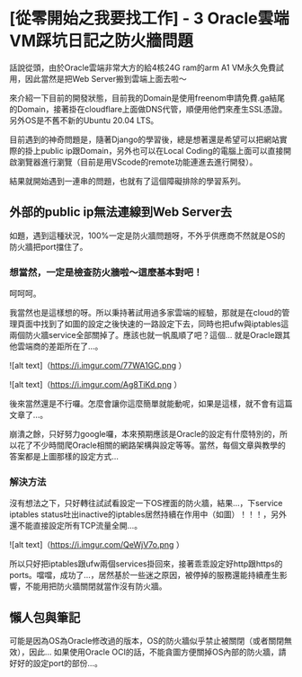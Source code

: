 # [從零開始之我要找工作] - 3 Oracle雲端VM踩坑日記之防火牆問題

話說從頭，由於Oracle雲端非常大方的給4核24G ram的arm A1 VM永久免費試用，因此當然是把Web Server搬到雲端上面去啦～

來介紹一下目前的開發狀態，目前我的Domain是使用freenom申請免費.ga結尾的Domain，接著掛在cloudflare上面做DNS代管，順便用他們來產生SSL憑證。另外OS是不舊不新的Ubuntu 20.04 LTS。

目前遇到的神奇問題是，隨著Django的學習後，總是想著還是希望可以把網站實際的掛上public ip跟Domain，另外也可以在Local Coding的電腦上面可以直接開啟瀏覽器進行瀏覽（目前是用VScode的remote功能連進去進行開發）。

結果就開始遇到一連串的問題，也就有了這個障礙排除的學習系列。

## 外部的public ip無法連線到Web Server去

如題，遇到這種狀況，100%一定是防火牆問題呀，不外乎供應商不然就是OS的防火牆把port擋住了。

### 想當然，一定是檢查防火牆啦～這麼基本對吧！

呵呵呵。

我當然也是這樣想的呀。所以秉持著試用過多家雲端的經驗，那就是在cloud的管理頁面中找到了如圖的設定之後快速的一路設定下去，同時也把ufw與iptables這兩個防火牆service全部關掉了。應該也就一帆風順了吧？這個… 就是Oracle跟其他雲端商的差距所在了…。

![alt text]（https://i.imgur.com/77WA1GC.png ）

![alt text]（https://i.imgur.com/Ag8TiKd.png ）

後來當然還是不行囉。怎麼會讓你這麼簡單就能動呢，如果是這樣，就不會有這篇文章了…。

崩潰之餘，只好努力google囉，本來預期應該是Oracle的設定有什麼特別的，所以花了不少時間爬Oracle相關的網路架構與設定等等。當然，每個文章與教學的答案都是上圖那樣的設定方式…

### 解決方法

沒有想法之下，只好轉往試試看設定一下OS裡面的防火牆，結果…，下service iptables status吐出inactive的iptables居然持續在作用中（如圖）！！！，另外還不能直接設定所有TCP流量全開…。

![alt text]（https://i.imgur.com/QeWjV7o.png ）

所以只好把iptables跟ufw兩個services掛回來，接著乖乖設定好http跟https的ports。噹噹，成功了…，居然基於一些迷之原因，被停掉的服務還能持續產生影響，不能用把防火牆關閉就當作沒有防火牆。

## 懶人包與筆記

可能是因為OS為Oracle修改過的版本，OS的防火牆似乎禁止被關閉（或者關閉無效），因此… 如果使用Oracle OCI的話，不能貪圖方便關掉OS內部的防火牆，請好好的設定port的部份…。